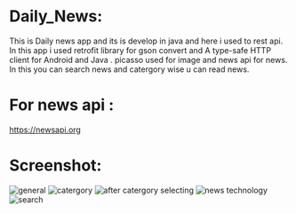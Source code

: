 # Daily_News:
This is Daily news app and its is develop in java and here i used to rest api.
In this app i used retrofit library for gson convert and A type-safe HTTP client for Android and Java .
picasso used for image and news api for news.
In this you can search news and catergory wise u can read news.
# For news api :
https://newsapi.org
# Screenshot:
![general](https://user-images.githubusercontent.com/76090459/163819250-b6210fc6-2d1e-413f-98e8-8c08eb36c9fb.jpeg)
![catergory](https://user-images.githubusercontent.com/76090459/163819290-53ec65aa-2535-4741-96e5-7c64b636d71c.jpeg)
![after catergory selecting](https://user-images.githubusercontent.com/76090459/163819322-4a867cee-07c3-48de-a169-fdd631c712f4.jpeg)
![news technology](https://user-images.githubusercontent.com/76090459/163819354-5eea3271-5689-4c5e-afcd-896ecd5d3a75.jpeg)
![search](https://user-images.githubusercontent.com/76090459/163819370-f7e93f6c-1043-4148-bb98-7ce6a7508da3.jpeg)
